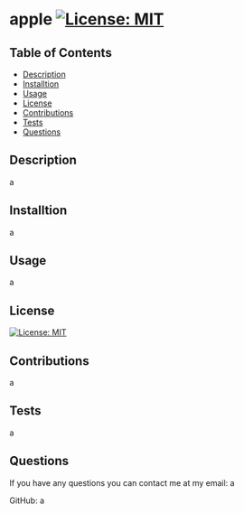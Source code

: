 
  # apple [![License: MIT](https://img.shields.io/badge/License-MIT-yellow.svg)](https://opensource.org/licenses/MIT)

  ## Table of Contents
   - [Description](#description)
   - [Installtion](#installation)
   - [Usage](#usage)
   - [License](#license)
   - [Contributions](#contributions)
   - [Tests](#tests)
   - [Questions](#questions)
    
  ## Description
   a
    
  ## Installtion
   a
    
  ## Usage
   a
    
  ## License
   [![License: MIT](https://img.shields.io/badge/License-MIT-yellow.svg)](https://opensource.org/licenses/MIT)
    
  ## Contributions
   a
    
  ## Tests
   a
   
  ## Questions
   If you have any questions you can contact me at my email: a
   
   GitHub: a